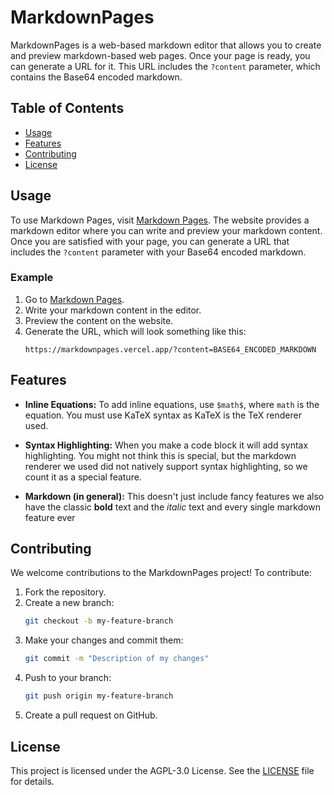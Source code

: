 
# MarkdownPages

MarkdownPages is a web-based markdown editor that allows you to create and preview markdown-based web pages. Once your page is ready, you can generate a URL for it. This URL includes the `?content` parameter, which contains the Base64 encoded markdown.

## Table of Contents
- [Usage](#usage)
- [Features](#features)
- [Contributing](#contributing)
- [License](#license)

## Usage

To use Markdown Pages, visit [Markdown Pages](https://markdownpages.vercel.app/). The website provides a markdown editor where you can write and preview your markdown content. Once you are satisfied with your page, you can generate a URL that includes the `?content` parameter with your Base64 encoded markdown.

### Example

1. Go to [Markdown Pages](https://markdownpages.vercel.app/).
2. Write your markdown content in the editor.
3. Preview the content on the website.
4. Generate the URL, which will look something like this:
   ```
   https://markdownpages.vercel.app/?content=BASE64_ENCODED_MARKDOWN
   ```

## Features

- **Inline Equations:** To add inline equations, use `$math$`, where `math` is the equation. You must use KaTeX syntax as KaTeX is the TeX renderer used.

- **Syntax Highlighting:** When you make a code block it will add syntax highlighting. You might not think this is special, but the markdown renderer we used did not natively support syntax highlighting, so we count it as a special feature.

- **Markdown (in general):** This doesn't just include fancy features we also have the classic  **bold** text and the *italic* text and every single markdown feature ever

## Contributing

We welcome contributions to the MarkdownPages project! To contribute:

1. Fork the repository.
2. Create a new branch:
   ```bash
   git checkout -b my-feature-branch
   ```
3. Make your changes and commit them:
   ```bash
   git commit -m "Description of my changes"
   ```
4. Push to your branch:
   ```bash
   git push origin my-feature-branch
   ```
5. Create a pull request on GitHub.

## License

This project is licensed under the AGPL-3.0 License. See the [LICENSE](LICENSE) file for details.

